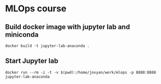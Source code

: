 # MLOps course

## Build docker image with jupyter lab and miniconda

```shell
docker build -t jupyter-lab-anaconda .
```

## Start Jupyter lab

```shell
docker run --rm -i -t -v $(pwd):/home/jovyan/work/mlops -p 8888:8888 jupyter-lab-anaconda
```
